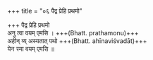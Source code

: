 +++
title = "०६ पैद्व प्रेहि प्रथमो"

+++
पैद्व प्रेहि प्रथमो  
अनु त्वा वयम् एमसि । +++(Bhatt. prathamonu)+++  
अहीन् व्य् अस्यतात् पथो +++(Bhatt. ahīnaviśvadāt)+++  
येन स्मा वयम् एमसि ॥